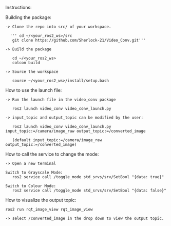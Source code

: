 Instructions: 


Building the package:

    -> Clone the repo into src/ of your workspace.
    
      ''' cd ~/<your_ros2_ws>/src
       git clone https://github.com/Sherlock-21/Video_Conv.git'''
       
    -> Build the package
    
       cd ~/<your_ros2_ws> 
       colcon build
       
    -> Source the workspace
    
       source ~/<your_ros2_ws>/install/setup.bash

       
How to use the launch file:

    -> Run the launch file in the video_conv package
    
       ros2 launch video_conv video_conv_launch.py
       
    -> input_topic and output_topic can be modified by the user:
    
       ros2 launch video_conv video_conv_launch.py input_topic:=/camera/image_raw output_topic:=/converted_image
    
       (default input_topic:=/camera/image_raw output_topic:=/converted_image)
       
How to call the service to change the mode:

    -> Open a new terminal
    
    Switch to Grayscale Mode:
       ros2 service call /toggle_mode std_srvs/srv/SetBool "{data: true}"
       
    Switch to Colour Mode:
       ros2 service call /toggle_mode std_srvs/srv/SetBool "{data: false}"
       
       
How to visualize the output topic:

    ros2 run rqt_image_view rqt_image_view

    -> select /converted_image in the drop down to view the output topic.
    
    
    
      
        
